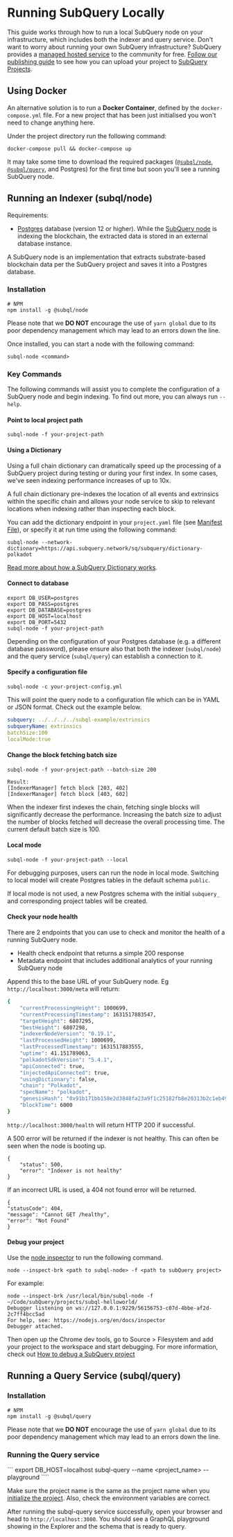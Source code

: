 # Running SubQuery Locally

This guide works through how to run a local SubQuery node on your infrastructure, which includes both the indexer and query service. Don't want to worry about running your own SubQuery infrastructure? SubQuery provides a [managed hosted service](https://explorer.subquery.network) to the community for free. [Follow our publishing guide](../publish/publish.md) to see how you can upload your project to [SubQuery Projects](https://project.subquery.network).

## Using Docker

An alternative solution is to run a <strong>Docker Container</strong>, defined by the `docker-compose.yml` file. For a new project that has been just initialised you won't need to change anything here.

Under the project directory run the following command:

```shell
docker-compose pull && docker-compose up
```

It may take some time to download the required packages ([`@subql/node`](https://www.npmjs.com/package/@subql/node), [`@subql/query`](https://www.npmjs.com/package/@subql/query), and Postgres) for the first time but soon you'll see a running SubQuery node.

## Running an Indexer (subql/node)

Requirements:

- [Postgres](https://www.postgresql.org/) database (version 12 or higher). While the [SubQuery node](#start-a-local-subquery-node) is indexing the blockchain, the extracted data is stored in an external database instance.

A SubQuery node is an implementation that extracts substrate-based blockchain data per the SubQuery project and saves it into a Postgres database.

### Installation

```shell
# NPM
npm install -g @subql/node
```

Please note that we **DO NOT** encourage the use of `yarn global` due to its poor dependency management which may lead to an errors down the line.

Once installed, you can start a node with the following command:

```shell
subql-node <command>
```

### Key Commands

The following commands will assist you to complete the configuration of a SubQuery node and begin indexing. To find out more, you can always run `--help`.

#### Point to local project path

```
subql-node -f your-project-path
```

#### Using a Dictionary

Using a full chain dictionary can dramatically speed up the processing of a SubQuery project during testing or during your first index. In some cases, we've seen indexing performance increases of up to 10x.

A full chain dictionary pre-indexes the location of all events and extrinsics within the specific chain and allows your node service to skip to relevant locations when indexing rather than inspecting each block.

You can add the dictionary endpoint in your `project.yaml` file (see [Manifest File](../create/manifest.md)), or specify it at run time using the following command:

```
subql-node --network-dictionary=https://api.subquery.network/sq/subquery/dictionary-polkadot
```

[Read more about how a SubQuery Dictionary works](../tutorials_examples/dictionary.md).

#### Connect to database

```
export DB_USER=postgres
export DB_PASS=postgres
export DB_DATABASE=postgres
export DB_HOST=localhost
export DB_PORT=5432
subql-node -f your-project-path 
````

Depending on the configuration of your Postgres database (e.g. a different database password), please ensure also that both the indexer (`subql/node`) and the query service (`subql/query`) can establish a connection to it.

#### Specify a configuration file

```
subql-node -c your-project-config.yml
```

This will point the query node to a configuration file which can be in YAML or JSON format. Check out the example below.

```yaml
subquery: ../../../../subql-example/extrinsics
subqueryName: extrinsics
batchSize:100
localMode:true
```

#### Change the block fetching batch size

```
subql-node -f your-project-path --batch-size 200

Result:
[IndexerManager] fetch block [203, 402]
[IndexerManager] fetch block [403, 602]
```

When the indexer first indexes the chain, fetching single blocks will significantly decrease the performance. Increasing the batch size to adjust the number of blocks fetched will decrease the overall processing time. The current default batch size is 100.

#### Local mode

```
subql-node -f your-project-path --local
```

For debugging purposes, users can run the node in local mode. Switching to local model will create Postgres tables in the default schema `public`.

If local mode is not used, a new Postgres schema with the initial `subquery_` and corresponding project tables will be created.


#### Check your node health

There are 2 endpoints that you can use to check and monitor the health of a running SubQuery node.

- Health check endpoint that returns a simple 200 response
- Metadata endpoint that includes additional analytics of your running SubQuery node

Append this to the base URL of your SubQuery node. Eg `http://localhost:3000/meta` will return:

```bash
{
    "currentProcessingHeight": 1000699,
    "currentProcessingTimestamp": 1631517883547,
    "targetHeight": 6807295,
    "bestHeight": 6807298,
    "indexerNodeVersion": "0.19.1",
    "lastProcessedHeight": 1000699,
    "lastProcessedTimestamp": 1631517883555,
    "uptime": 41.151789063,
    "polkadotSdkVersion": "5.4.1",
    "apiConnected": true,
    "injectedApiConnected": true,
    "usingDictionary": false,
    "chain": "Polkadot",
    "specName": "polkadot",
    "genesisHash": "0x91b171bb158e2d3848fa23a9f1c25182fb8e20313b2c1eb49219da7a70ce90c3",
    "blockTime": 6000
}
```

`http://localhost:3000/health` will return HTTP 200 if successful.

A 500 error will be returned if the indexer is not healthy. This can often be seen when the node is booting up.

```shell
{
    "status": 500,
    "error": "Indexer is not healthy"
}
```

If an incorrect URL is used, a 404 not found error will be returned.

```shell
{
"statusCode": 404,
"message": "Cannot GET /healthy",
"error": "Not Found"
}
```

#### Debug your project

Use the [node inspector](https://nodejs.org/en/docs/guides/debugging-getting-started/) to run the following command.

```shell
node --inspect-brk <path to subql-node> -f <path to subQuery project>
```

For example:
```shell
node --inspect-brk /usr/local/bin/subql-node -f ~/Code/subQuery/projects/subql-helloworld/
Debugger listening on ws://127.0.0.1:9229/56156753-c07d-4bbe-af2d-2c7ff4bcc5ad
For help, see: https://nodejs.org/en/docs/inspector
Debugger attached.
```
Then open up the Chrome dev tools, go to Source > Filesystem and add your project to the workspace and start debugging. For more information, check out [How to debug a SubQuery project](https://doc.subquery.network/tutorials_examples/debug-projects/)
## Running a Query Service (subql/query)

### Installation

```shell
# NPM
npm install -g @subql/query
```

Please note that we **DO NOT** encourage the use of `yarn global` due to its poor dependency management which may lead to an errors down the line.

### Running the Query service
``` export DB_HOST=localhost subql-query --name <project_name> --playground ````

Make sure the project name is the same as the project name when you [initialize the project](../quickstart/quickstart.md#initialise-the-starter-subquery-project). Also, check the environment variables are correct.

After running the subql-query service successfully, open your browser and head to `http://localhost:3000`. You should see a GraphQL playground showing in the Explorer and the schema that is ready to query.
